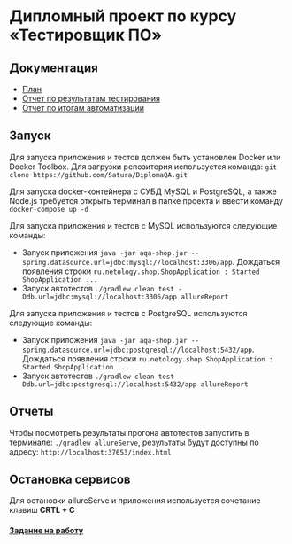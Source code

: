 # Дипломный проект по курсу «Тестировщик ПО»

## Документация

- [План](https://github.com/Satura/DiplomaQA/blob/master/documents/Plan.md)
- [Отчет по результатам тестирования](https://github.com/Satura/DiplomaQA/blob/master/documents/Report.md)
- [Отчет по итогам автоматизации](https://github.com/Satura/DiplomaQA/blob/master/documents/Summary.md)

## Запуск

Для запуска приложения и тестов  должен быть установлен Docker или Docker Toolbox.
Для загрузки репозитория используется команда: `git clone https://github.com/Satura/DiplomaQA.git`

Для запуска docker-контейнера с СУБД MySQL и PostgreSQL, а также Node.js требуется открыть терминал в папке проекта и ввести команду `docker-compose up -d`

Для запуска приложения и тестов с MySQL используются следующие команды:

- Запуск приложения `java -jar aqa-shop.jar --spring.datasource.url=jdbc:mysql://localhost:3306/app`. Дождаться появления строки `ru.netology.shop.ShopApplication : Started ShopApplication ...`
- Запуск автотестов `./gradlew clean test -Ddb.url=jdbc:mysql://localhost:3306/app allureReport`

Для запуска приложения и тестов с PostgreSQL используются следующие команды:

- Запуск приложения `java -jar aqa-shop.jar --spring.datasource.url=jdbc:postgresql://localhost:5432/app`. Дождаться появления строки `ru.netology.shop.ShopApplication : Started ShopApplication ...`
- Запуск автотестов `./gradlew clean test -Ddb.url=jdbc:postgresql://localhost:5432/app allureReport`

## Отчеты

Чтобы посмотреть результаты прогона автотестов запустить в терминале: `./gradlew allureServe`, результаты будут доступны по адресу: `http://localhost:37653/index.html`

## Остановка сервисов

Для остановки allureServe и приложения используется сочетание клавиш **CRTL + C**

#### [Задание на работу](https://github.com/Satura/qa-diploma)
